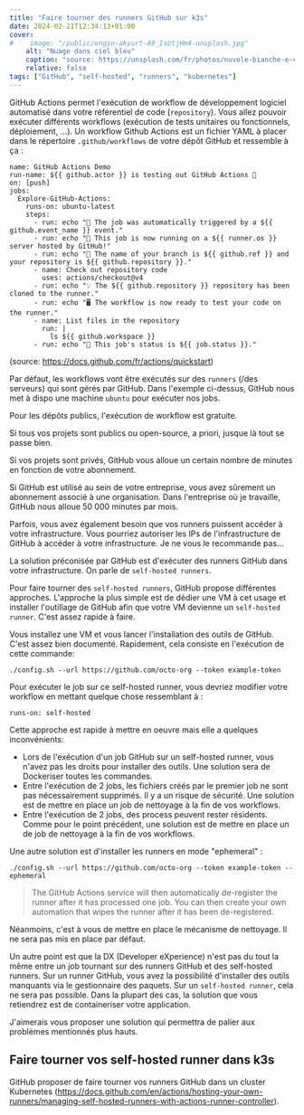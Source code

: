 ```yaml
---
title: "Faire tourner des runners GitHub sur k3s"
date: 2024-02-21T12:34:13+01:00
cover:
#    image: "/public/engin-akyurt-A9_IsUtjHm4-unsplash.jpg"
    alt: "Nuage dans ciel bleu"
    caption: "source: https://unsplash.com/fr/photos/nuvole-bianche-e-cielo-blu-durante-il-giorno-A9_IsUtjHm4"
    relative: false
tags: ["GitHub", "self-hosted", "runners", "kubernetes"]
---
```


GitHub Actions permet l'exécution de workflow de développement logiciel automatisé dans votre référentiel de code (`repository`). Vous allez pouvoir exécuter différents workflows (exécution de tests unitaires ou fonctionnels, déploiement, ...).
Un workflow Github Actions est un fichier YAML à placer dans le répertoire `.github/workflows` de votre dépôt GitHub et ressemble à ça : 

```
name: GitHub Actions Demo
run-name: ${{ github.actor }} is testing out GitHub Actions 🚀
on: [push]
jobs:
  Explore-GitHub-Actions:
    runs-on: ubuntu-latest
    steps:
      - run: echo "🎉 The job was automatically triggered by a ${{ github.event_name }} event."
      - run: echo "🐧 This job is now running on a ${{ runner.os }} server hosted by GitHub!"
      - run: echo "🔎 The name of your branch is ${{ github.ref }} and your repository is ${{ github.repository }}."
      - name: Check out repository code
        uses: actions/checkout@v4
      - run: echo "💡 The ${{ github.repository }} repository has been cloned to the runner."
      - run: echo "🖥️ The workflow is now ready to test your code on the runner."
      - name: List files in the repository
        run: |
          ls ${{ github.workspace }}
      - run: echo "🍏 This job's status is ${{ job.status }}."
```
(source: https://docs.github.com/fr/actions/quickstart)

Par défaut, les workflows vont être exécutés sur des `runners` (/des serveurs) qui sont gérés par GitHub. Dans l'exemple ci-dessus, GitHub nous met à dispo une machine `ubuntu` pour exécuter nos jobs.

Pour les dépôts publics, l'exécution de workflow est gratuite.

Si tous vos projets sont publics ou open-source, a priori, jusque là tout se passe bien. 

Si vos projets sont privés, GitHub vous alloue un certain nombre de minutes en fonction de votre abonnement.

Si GitHub est utilisé au sein de votre entreprise, vous avez sûrement un abonnement associé à une organisation. 
Dans l'entreprise où je travaille, GitHub nous alloue 50 000 minutes par mois.

Parfois, vous avez également besoin que vos runners puissent accéder à votre infrastructure. Vous pourriez autoriser les IPs de l'infrastructure de GitHub à accéder à votre infrastructure. Je ne vous le recommande pas... 

La solution préconisée par GitHub est d'exécuter des runners GitHub dans votre infrastructure. On parle de `self-hosted runners`.

Pour faire tourner des `self-hosted runners`, GitHub propose différentes approches.
L'approche la plus simple est de dédier une VM à cet usage et installer l'outillage de GitHub afin que votre VM devienne un `self-hosted runner`. C'est assez rapide à faire.

Vous installez une VM et vous lancer l'installation des outils de GitHub. C'est assez bien documenté. Rapidement, cela consiste en l'exécution de cette commande:

``` 
./config.sh --url https://github.com/octo-org --token example-token 
```

Pour exécuter le job sur ce self-hosted runner, vous devriez modifier votre workflow en mettant quelque chose ressemblant à : 

``` 
runs-on: self-hosted
``` 

Cette approche est rapide à mettre en oeuvre mais elle a quelques inconvénients: 

* Lors de l'exécution d'un job GitHub sur un self-hosted runner, vous n'avez pas les droits pour installer des outils. Une solution sera de Dockeriser toutes les commandes.
* Entre l'exécution de 2 jobs, les fichiers créés par le premier job ne sont pas nécessairement supprimés. Il y a un risque de sécurité. Une solution est de mettre en place un job de nettoyage à la fin de vos workflows.
* Entre l'exécution de 2 jobs, des process peuvent rester résidents. Comme pour  le point précédent, une solution est de mettre en place un de job de nettoyage à la fin de vos workflows.

Une autre solution est d'installer les runners en mode "ephemeral" : 

```
./config.sh --url https://github.com/octo-org --token example-token --ephemeral
```

> The GitHub Actions service will then automatically de-register the runner after it has processed one job. You can then create your own automation that wipes the runner after it has been de-registered.

Néanmoins, c'est à vous de mettre en place le mécanisme de nettoyage. Il ne sera pas mis en place par défaut.

Un autre point est que la DX (Developer eXperience) n'est pas du tout la même entre un job tournant sur des runners GitHub et des self-hosted runners. Sur un runner GitHub, vous avez la possibilité d'installer des outils manquants via le gestionnaire des paquets. Sur un `self-hosted runner`, cela ne sera pas possible. Dans la plupart des cas, la solution que vous retiendrez est de containeriser votre application.

J'aimerais vous proposer une solution qui permettra de palier aux problèmes mentionnés plus hauts.

## Faire tourner vos self-hosted runner dans k3s

GitHub proposer de faire tourner vos runners GitHub dans un cluster Kubernetes (https://docs.github.com/en/actions/hosting-your-own-runners/managing-self-hosted-runners-with-actions-runner-controller).




